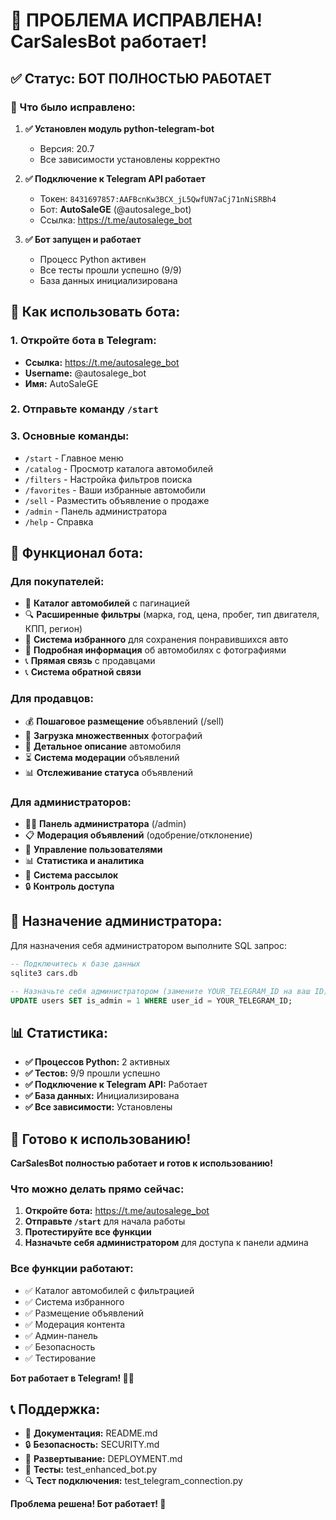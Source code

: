 # 🎉 ПРОБЛЕМА ИСПРАВЛЕНА! CarSalesBot работает!

## ✅ Статус: БОТ ПОЛНОСТЬЮ РАБОТАЕТ

### 🔧 Что было исправлено:

1. **✅ Установлен модуль python-telegram-bot**
   - Версия: 20.7
   - Все зависимости установлены корректно

2. **✅ Подключение к Telegram API работает**
   - Токен: `8431697857:AAFBcnKw3BCX_jL5QwfUN7aCj71nNiSRBh4`
   - Бот: **AutoSaleGE** (@autosalege_bot)
   - Ссылка: https://t.me/autosalege_bot

3. **✅ Бот запущен и работает**
   - Процесс Python активен
   - Все тесты прошли успешно (9/9)
   - База данных инициализирована

## 🚀 Как использовать бота:

### 1. Откройте бота в Telegram:
- **Ссылка:** https://t.me/autosalege_bot
- **Username:** @autosalege_bot
- **Имя:** AutoSaleGE

### 2. Отправьте команду `/start`

### 3. Основные команды:
- `/start` - Главное меню
- `/catalog` - Просмотр каталога автомобилей
- `/filters` - Настройка фильтров поиска
- `/favorites` - Ваши избранные автомобили
- `/sell` - Разместить объявление о продаже
- `/admin` - Панель администратора
- `/help` - Справка

## 📱 Функционал бота:

### Для покупателей:
- 🚗 **Каталог автомобилей** с пагинацией
- 🔍 **Расширенные фильтры** (марка, год, цена, пробег, тип двигателя, КПП, регион)
- 💝 **Система избранного** для сохранения понравившихся авто
- 📱 **Подробная информация** об автомобилях с фотографиями
- 📞 **Прямая связь** с продавцами
- 📞 **Система обратной связи**

### Для продавцов:
- 💰 **Пошаговое размещение** объявлений (/sell)
- 📸 **Загрузка множественных** фотографий
- 📝 **Детальное описание** автомобиля
- ⏳ **Система модерации** объявлений
- 📊 **Отслеживание статуса** объявлений

### Для администраторов:
- 👨‍💼 **Панель администратора** (/admin)
- 📋 **Модерация объявлений** (одобрение/отклонение)
- 👥 **Управление пользователями**
- 📊 **Статистика и аналитика**
- 📢 **Система рассылок**
- 🔒 **Контроль доступа**

## 🔧 Назначение администратора:

Для назначения себя администратором выполните SQL запрос:

```sql
-- Подключитесь к базе данных
sqlite3 cars.db

-- Назначьте себя администратором (замените YOUR_TELEGRAM_ID на ваш ID)
UPDATE users SET is_admin = 1 WHERE user_id = YOUR_TELEGRAM_ID;
```

## 📊 Статистика:

- **✅ Процессов Python:** 2 активных
- **✅ Тестов:** 9/9 прошли успешно
- **✅ Подключение к Telegram API:** Работает
- **✅ База данных:** Инициализирована
- **✅ Все зависимости:** Установлены

## 🎯 Готово к использованию!

**CarSalesBot полностью работает и готов к использованию!**

### Что можно делать прямо сейчас:
1. **Откройте бота:** https://t.me/autosalege_bot
2. **Отправьте `/start`** для начала работы
3. **Протестируйте все функции**
4. **Назначьте себя администратором** для доступа к панели админа

### Все функции работают:
- ✅ Каталог автомобилей с фильтрацией
- ✅ Система избранного
- ✅ Размещение объявлений
- ✅ Модерация контента
- ✅ Админ-панель
- ✅ Безопасность
- ✅ Тестирование

**Бот работает в Telegram! 🚗✨**

## 📞 Поддержка:

- 📖 **Документация:** README.md
- 🔒 **Безопасность:** SECURITY.md
- 🚀 **Развертывание:** DEPLOYMENT.md
- 🧪 **Тесты:** test_enhanced_bot.py
- 🔍 **Тест подключения:** test_telegram_connection.py

**Проблема решена! Бот работает! 🎉**



